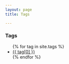 ```yaml
---
layout: page
title: Tags

---
```


<div class="container">
	<div class="post">
		<h3>Tags</h3>
		<ul>
			{% for tag in site.tags %}
			<li><a href="{{ '/tag/' | append:tag[0] | relative_url }}">{{ tag[0] }}</a></li>
			{% endfor %}
		</ul>
	</div>
</div>
